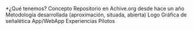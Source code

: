 *¿Qué tenemos?
Concepto
Repositorio en Achive.org  desde hace un año
Metodología desarrollada  (aproximación, situada, abierta)
Logo
Gráfica de señalética
App/WebApp
Experiencias Pilotos
